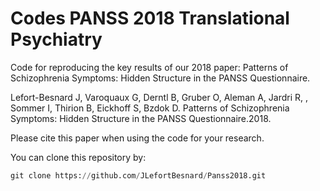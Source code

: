 # Codes PANSS 2018 Translational Psychiatry

Code for reproducing the key results of our 2018 paper: Patterns of Schizophrenia Symptoms: Hidden Structure in the PANSS Questionnaire.

Lefort-Besnard J, Varoquaux G, Derntl B, Gruber O, Aleman A, Jardri R, , Sommer I, Thirion B, Eickhoff S, Bzdok D. Patterns of Schizophrenia Symptoms: Hidden Structure in the PANSS Questionnaire.2018.

Please cite this paper when using the code for your research.

You can clone this repository by:

```python
git clone https://github.com/JLefortBesnard/Panss2018.git
```

